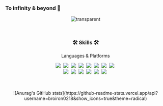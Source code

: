 ### To infinity & beyond 🚀 

<div align="center">

![transparent](https://capsule-render.vercel.app/api?type=transparent&fontColor=703ee5&text=Broiron's%20GitHub%20&height=150&fontSize=60&desc=Welcome!&descAlignY=75&descAlign=60)

<br>

<h3 align="center">🛠 Skills 🛠</h3>
<p align="center"> Languages & Platforms </p>

<p align="center">
  <img src="https://img.shields.io/badge/Python-3776AB?style=flat-square&logo=Python&logoColor=white"/></a>&nbsp 
  <img src="https://img.shields.io/badge/PyTorch-EE4C2C?style=flat-square&logo=PyTorch&logoColor=white"/></a>&nbsp 
  <img src="https://img.shields.io/badge/TensorFlow-FF6F00?style=flat-square&logo=TensorFlow&logoColor=white"/></a>&nbsp 
  <img src="https://img.shields.io/badge/sklearn-F7931E?style=flat-square&logo=scikit-learn&logoColor=white"/></a>&nbsp 
  <img src="https://img.shields.io/badge/Java-007396?style=flat-square&logo=Java&logoColor=white"/></a>&nbsp 
  <img src="https://img.shields.io/badge/C++-00599C?style=flat-square&logo=C%2B%2B&logoColor=white"/></a>&nbsp 
  <img src="https://img.shields.io/badge/C-A8B9CC?style=flat-square&logo=C&logoColor=white"/></a>&nbsp 
  <img src="https://img.shields.io/badge/Mysql-E6B91E?style=flat-square&logo=MySql&logoColor=white"/></a>&nbsp 
  <br>
  <img src="https://img.shields.io/badge/Linux-FCC624?style=flat-square&logo=Linux&logoColor=white"/></a>&nbsp 
  <img src="https://img.shields.io/badge/Anaconda-44A833?style=flat-square&logo=Anaconda&logoColor=white"/></a>&nbsp 
  <img src="https://img.shields.io/badge/Git-F05032?style=flat-square&logo=Git&logoColor=white"/></a>&nbsp 
  <img src="https://img.shields.io/badge/Jupyter-F37626?style=flat-square&logo=Jupyter&logoColor=white"/></a>&nbsp 
  <img src="https://img.shields.io/badge/Jetson-76B900?style=flat-square&logo=NVIDIA&logoColor=white"/></a>&nbsp 
  <img src="https://img.shields.io/badge/FRDM_K64F-0091BD?style=flat-square&logo=Arm&logoColor=white"/></a>&nbsp 
</p>

</br> 

<br> 
  ![Anurag's GitHub stats](https://github-readme-stats.vercel.app/api?username=broiron0218&show_icons=true&theme=radical) 

<br> 

<!--
[![Top Langs](https://github-readme-stats.vercel.app/api/top-langs/?username=broiron0218&layout=compact&theme=radical)](https://github.com/woosook0127/github-readme-stats)
-->



  
</div>  
  
  
<!--
**broiron/broiron** is a ✨ _special_ ✨ repository because its `README.md` (this file) appears on your GitHub profile.


Here are some ideas to get you started:

- 🔭 I’m currently working on ...
- 🌱 I’m currently learning ...
- 👯 I’m looking to collaborate on ...
- 🤔 I’m looking for help with ...
- 💬 Ask me about ...
- 📫 How to reach me: ...
- 😄 Pronouns: ...
- ⚡ Fun fact: ...
-->
